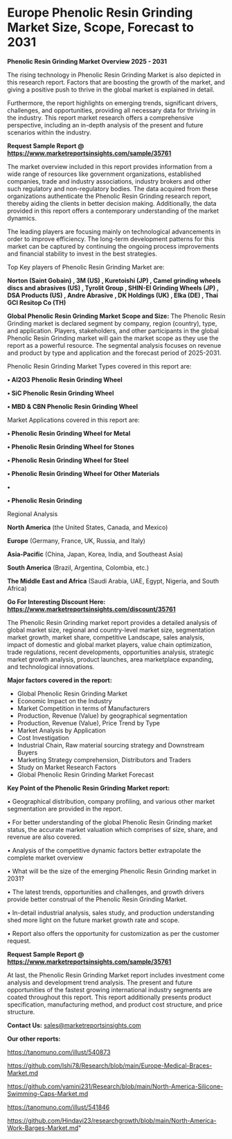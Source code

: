 # Europe Phenolic Resin Grinding Market Size, Scope, Forecast to 2031

<Strong> Phenolic Resin Grinding Market Overview 2025 - 2031</strong>

The rising technology in Phenolic Resin Grinding Market is also depicted in this research report. Factors that are boosting the growth of the market, and giving a positive push to thrive in the global market is explained in detail.

Furthermore, the report highlights on emerging trends, significant drivers, challenges, and opportunities, providing all necessary data for thriving in the industry. This report market research offers a comprehensive perspective, including an in-depth analysis of the present and future scenarios within the industry.

<strong>Request Sample Report @ <a href=https://www.marketreportsinsights.com/sample/35761>https://www.marketreportsinsights.com/sample/35761</a></strong>

The market overview included in this report provides information from a wide range of resources like government organizations, established companies, trade and industry associations, industry brokers and other such regulatory and non-regulatory bodies. The data acquired from these organizations authenticate the Phenolic Resin Grinding research report, thereby aiding the clients in better decision making. Additionally, the data provided in this report offers a contemporary understanding of the market dynamics.

The leading players are focusing mainly on technological advancements in order to improve efficiency. The long-term development patterns for this market can be captured by continuing the ongoing process improvements and financial stability to invest in the best strategies.

Top Key players of Phenolic Resin Grinding Market are:

<strong>Norton (Saint Gobain) , 3M (US) , Kuretoishi (JP) , Camel grinding wheels discs and abrasives (US) , Tyrolit Group , SHIN-EI Grinding Wheels (JP) , DSA Products (US) , Andre Abrasive , DK Holdings (UK) , Elka (DE) , Thai GCI Resitop Co (TH) </strong>

<strong><b>Global Phenolic Resin Grinding Market Scope and Size:</b></strong>
The Phenolic Resin Grinding market is declared segment by company, region (country), type, and application. Players, stakeholders, and other participants in the global Phenolic Resin Grinding market will gain the market scope as they use the report as a powerful resource. The segmental analysis focuses on revenue and product by type and application and the forecast period of 2025-2031.

Phenolic Resin Grinding Market Types covered in this report are:

<strong>•  Al2O3 Phenolic Resin Grinding Wheel 

•  SiC Phenolic Resin Grinding Wheel 

•  MBD & CBN Phenolic Resin Grinding Wheel</strong>

Market Applications covered in this report are:

<strong>•  Phenolic Resin Grinding Wheel for Metal 

•  Phenolic Resin Grinding Wheel for Stones 

•  Phenolic Resin Grinding Wheel for Steel 

•  Phenolic Resin Grinding Wheel for Other Materials 

•  

•  Phenolic Resin Grinding</strong> 

Regional Analysis

<strong>North America</strong> (the United States, Canada, and Mexico)

<strong>Europe</strong> (Germany, France, UK, Russia, and Italy)

<strong>Asia-Pacific</strong> (China, Japan, Korea, India, and Southeast Asia)

<strong>South America</strong> (Brazil, Argentina, Colombia, etc.)

<strong>The Middle East and Africa</strong> (Saudi Arabia, UAE, Egypt, Nigeria, and South Africa)

<strong>Go For Interesting Discount Here: <a href=https://www.marketreportsinsights.com/discount/35761>https://www.marketreportsinsights.com/discount/35761</a></strong>

The Phenolic Resin Grinding market report provides a detailed analysis of global market size, regional and country-level market size, segmentation market growth, market share, competitive Landscape, sales analysis, impact of domestic and global market players, value chain optimization, trade regulations, recent developments, opportunities analysis, strategic market growth analysis, product launches, area marketplace expanding, and technological innovations.

<strong><b>Major factors covered in the report:</b></strong>
<ul>
  <li>Global Phenolic Resin Grinding Market </li>
  <li>Economic Impact on the Industry</li>
  <li>Market Competition in terms of Manufacturers</li>
  <li>Production, Revenue (Value) by geographical segmentation</li>
  <li>Production, Revenue (Value), Price Trend by Type</li>
  <li>Market Analysis by Application</li>
  <li>Cost Investigation</li>
  <li>Industrial Chain, Raw material sourcing strategy and Downstream Buyers</li>
  <li>Marketing Strategy comprehension, Distributors and Traders</li>
  <li>Study on Market Research Factors</li>
  <li>Global Phenolic Resin Grinding Market Forecast</li>
</ul>

<strong><b>Key Point of the Phenolic Resin Grinding Market report:</b></strong>

• Geographical distribution, company profiling, and various other market segmentation are provided in the report.

• For better understanding of the global Phenolic Resin Grinding market status, the accurate market valuation which comprises of size, share, and revenue are also covered.

• Analysis of the competitive dynamic factors better extrapolate the complete market overview

• What will be the size of the emerging Phenolic Resin Grinding market in 2031?

• The latest trends, opportunities and challenges, and growth drivers provide better construal of the Phenolic Resin Grinding Market.

• In-detail industrial analysis, sales study, and production understanding shed more light on the future market growth rate and scope.

• Report also offers the opportunity for customization as per the customer request.

<strong>Request Sample Report @ <a href=https://www.marketreportsinsights.com/sample/35761>https://www.marketreportsinsights.com/sample/35761</a></strong>

At last, the Phenolic Resin Grinding Market report includes investment come analysis and development trend analysis. The present and future opportunities of the fastest growing international industry segments are coated throughout this report. This report additionally presents product specification, manufacturing method, and product cost structure, and price structure.

<strong>Contact Us:</strong>
sales@marketreportsinsights.com

<strong>Our other reports:</strong>

<a href=https://tanomuno.com/illust/540873>https://tanomuno.com/illust/540873</a>

<a href=https://github.com/Ishi78/Research/blob/main/Europe-Medical-Braces-Market.md>https://github.com/Ishi78/Research/blob/main/Europe-Medical-Braces-Market.md</a>

<a href=https://github.com/yamini231/Research/blob/main/North-America-Silicone-Swimming-Caps-Market.md>https://github.com/yamini231/Research/blob/main/North-America-Silicone-Swimming-Caps-Market.md</a>

<a href=https://tanomuno.com/illust/541846>https://tanomuno.com/illust/541846</a>

<a href=https://github.com/Hindavi23/researchgrowth/blob/main/North-America-Work-Barges-Market.md>https://github.com/Hindavi23/researchgrowth/blob/main/North-America-Work-Barges-Market.md</a>"
